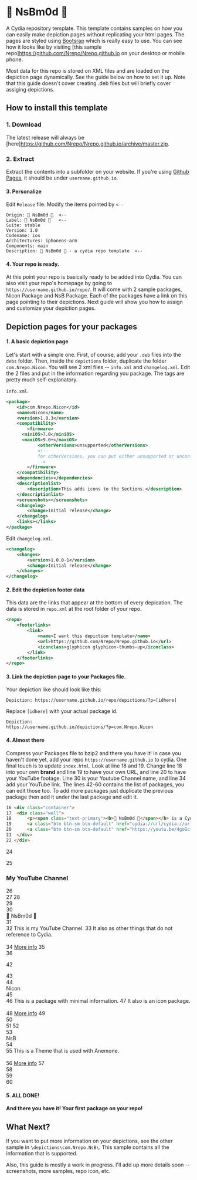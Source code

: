 #  NsBm0d 
A Cydia repository template. This template contains samples on how you can easily make depiction pages without replicating your html pages. The pages are styled using [Bootsrap](http://getbootstrap.com/) which is really easy to use. You can see how it looks like by visiting [this sample repo]https://github.com/Nrepo/Nrepo.github.io on your desktop or mobile phone.

Most data for this repo is stored on XML files and are loaded on the depiction page dynamically. See the guide below on how to set it up. Note that this guide doesn't cover creating .deb files but will briefly cover assiging depictions.

## How to install this template

### 1. Download
The latest release will always be [here]https://github.com/Nrepo/Nrepo.github.io/archive/master.zip.

### 2. Extract
Extract the contents into a subfolder on your website. If you're using [Github Pages](https://pages.github.com/), it should be under `username.github.io`.

#### 3. Personalize
Edit `Release` file. Modify the items pointed by `<--`

    Origin:  NsBm0d   <--
    Label:  NsBm0d    <--
    Suite: stable
    Version: 1.0
    Codename: ios
    Architectures: iphoneos-arm
    Components: main
    Description:  NsBm0d  - a cydia repo template  <--

#### 4. Your repo is ready.
At this point your repo is basically ready to be added into Cydia. You can also visit your repo's homepage by going to `https://username.github.io/repo/`. It will come with 2 sample packages, Nicon Package and NsB Package. Each of the packages have a link on this page pointing to their depictions. Next guide will show you how to assign and customize your depiction pages.


## Depiction pages for your packages

#### 1. A basic depiction page
Let's start with a simple one. First, of course, add your `.deb` files into the `debs` folder. Then, inside the `depictions` folder, duplicate the folder `com.Nrepo.Nicon`. You will see 2 xml files -- `info.xml` and `changelog.xml`. Edit the 2 files and put in the information regarding you package. The tags are pretty much self-explanatory.

`info.xml`.
```xml
<package>
	<id>com.Nrepo.Nicon</id>
	<name>Nicon</name>
	<version>1.0.3</version>
	<compatibility>
		<firmware>
      <miniOS>7.0</miniOS>
      <maxiOS>9.0+</maxiOS>
			<otherVersions>unsupported</otherVersions>
			<!--
			for otherVersions, you can put either unsupported or unconfirmed
			-->
		</firmware>
	</compatibility>
	<dependencies></dependencies>
	<descriptionlist>
		<description>This adds icons to the Sections.</description>
	</descriptionlist>
	<screenshots></screenshots>
	<changelog>
		<change>Initial release</change>
	</changelog>
	<links></links>
</package>
```
Edit `changelog.xml`.
```xml
<changelog>
	<changes>
		<version>1.0.0-1</version>
		<change>Initial release</change>
	</changes>
</changelog>
```

#### 2. Edit the depiction footer data
This data are the links that appear at the bottom of every depication. The data is stored in `repo.xml` at the root folder of your repo.

```xml
<repo>
	<footerlinks>
		<link>
			<name>I want this depiction template</name>
			<url>https://github.com/Nrepo/Nrepo.github.io</url>
			<iconclass>glyphicon glyphicon-thumbs-up</iconclass>
		</link>
	</footerlinks>
</repo>
```

#### 3. Link the depiction page to your Packages file.
Your depiction like should look like this:
```text
Depiction: https://username.github.io/repo/depictions/?p=[idhere]
```
Replace `[idhere]` with your actual package id.
```text
Depiction:
https://username.github.io/depictions/?p=com.Nrepo.Nicon
```
#### 4. Almost there
Compress your Packages file to bzip2 and there you have it! In case you haven't done yet, add your repo `https://username.github.io` to cydia. One final touch is to update `index.html`. Look at line 18 and 19. Change line 18 into your own **brand** and line 19 to have your own URL, and line 20 to have your YouTube footage.  Line 30 is your Youtube Channel name, and line 34 add your YouTube link.  The lines 42-60 contains the list of packages, you can edit those too. To add more packages just duplicate the previous package then add it under the last package and edit it.
```html
16 <div class="container">
17 	<div class="well">
18 		<p><span class="text-primary"><b> NsBm0d </span></b> is a Cydia repository template.</p>
19 		<a class="btn btn-sm btn-default" href="cydia://url/cydia://url/https://cydia.saurik.com/api/share#?source=https://Nrepo.github.io//">Add to Cydia</a>
20		<a class="btn btn-sm btn-default" href="https://youtu.be/4goGcf1cVrQ">How to Add to Cydia</a>
21 	</div>
22 </div>
```

24 <div class="container">
25   <h3 id="wells" class="page-header">My YouTube Channel</h3>
26 </div>
27
28 <div class="container">
29 	<div class="panel panel-default">
30 	  <div class="panel-heading"> NsBm0d </div>
31	  <div class="panel-body">
32		This is my YouTube Channel.
33		It also as other things that do not reference to Cydia.<br /><br />
34		<a class="btn btn-xs btn-default" href="https://www.youtube.com/user/NsBm0d">More info</a>
35	  </div>
36	</div>


42 <div class="container">
43	<div class="panel panel-default">
44	  <div class="panel-heading">Nicon</div>
45	  <div class="panel-body">
46		This is a package with minimal information.
47		It also is an icon package.<br /><br />
48		<a class="btn btn-xs btn-default" href="depictions/?p=com.Nrepo.Nicon">More info</a>
49	  </div>
50	</div>
51
52	<div class="panel panel-default">
53	  <div class="panel-heading">NsB</div>
54	  <div class="panel-body">
55		This is a Theme that is used with Anemone.<br /><br />
56		<a class="btn btn-xs btn-default" href="depictions/?p=com.Nrepo.NsB">More info</a>
57	  </div>
58	</div>
59 </div>
60



#### 5. ALL DONE!
**And there you have it! Your first package on your repo!**

## What Next?
If you want to put more information on your depictions, see the other sample in `\depictions\com.Nrepo.NsB\`. This sample contains all the information that is supported.

Also, this guide is mostly a work in progress. I'll add up more details soon -- screenshots, more samples, repo icon, etc.
